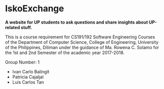 # IskoExchange

**A website for UP students to ask questions and share insights about UP-related stuff.**

This is a course requirement for CS191/192 Software Engineering Courses of the Department of
Computer Science, College of Engineering, University of the Philippines, Diliman under the guidance of
Ma. Rowena C. Solamo for the 1st and 2nd Semester of the academic year 2017-2018.

Group Number: 1

* Ivan Carlo Balingit
* Patricia Cajaljal
* Luis Carlos Tan
